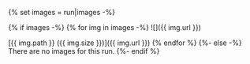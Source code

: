 {% set images = run|images -%}

{% if images -%}
{% for img in images -%}
![]({{ img.url }})

[{{ img.path }} ({{ img.size }})]({{ img.url }})
{% endfor %}
{%- else -%}
There are no images for this run.
{%- endif %}
